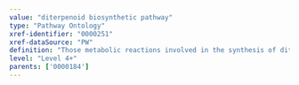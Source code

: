 ```yaml
---
value: "diterpenoid biosynthetic pathway"
type: "Pathway Ontology"
xref-identifier: "0000251"
xref-dataSource: "PW"
definition: "Those metabolic reactions involved in the synthesis of diterpenoid. Terpenoids are a large class of naturally-occurring organic chemicals. They are derived from five-carbon units and are modifed in manifold ways."
level: "Level 4+"
parents: ['0000184']
---
```

